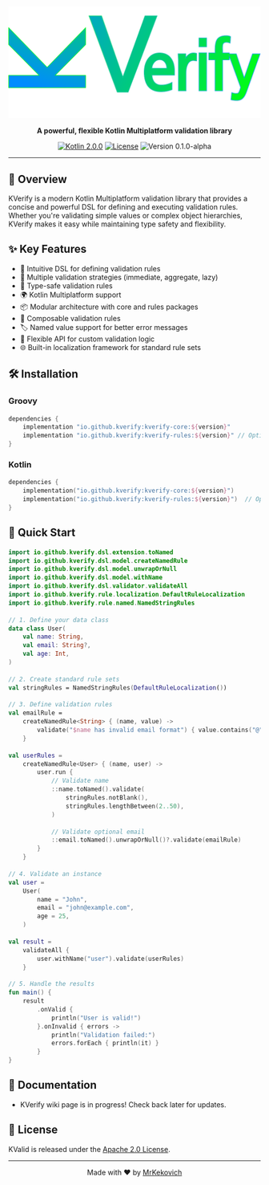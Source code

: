 <p align="center">
  <img src="docs/img/kverify-logo.svg" alt="KValid Logo">
</p>

<p align="center">
  <strong>A powerful, flexible Kotlin Multiplatform validation library</strong>
</p>

<p align="center">
  <a href="https://kotlinlang.org"><img src="https://img.shields.io/badge/kotlin--multiplatform-2.0.0-blue.svg?logo=kotlin" alt="Kotlin 2.0.0"></a>
  <a href="LICENSE"><img src="https://img.shields.io/badge/License-Apache%202.0-blue.svg" alt="License"></a>
  <img src="https://img.shields.io/badge/Version-1.1.0-blue" alt="Version 0.1.0-alpha">
</p>

---

## 🚀 Overview

KVerify is a modern Kotlin Multiplatform validation library
that provides a concise and powerful DSL for defining and executing validation rules.
Whether you're validating simple values or complex object hierarchies,
KVerify makes it easy while maintaining type safety and flexibility.

## ✨ Key Features

- 🌟 Intuitive DSL for defining validation rules
- 🔧 Multiple validation strategies (immediate, aggregate, lazy)
- 🎯 Type-safe validation rules
- 🌍 Kotlin Multiplatform support
- 📦 Modular architecture with core and rules packages
- 🔄 Composable validation rules
- 🏷️ Named value support for better error messages
- 🎨 Flexible API for custom validation logic
- 🌐 Built-in localization framework for standard rule sets

## 🛠 Installation
### Groovy
```groovy
dependencies {
    implementation "io.github.kverify:kverify-core:${version}"
    implementation "io.github.kverify:kverify-rules:${version}" // Optional: standard rule sets
}
```
### Kotlin
```kotlin
dependencies {
    implementation("io.github.kverify:kverify-core:${version}")
    implementation("io.github.kverify:kverify-rules:${version}")  // Optional: standard rule sets
}
```

## 📝 Quick Start
```kotlin
import io.github.kverify.dsl.extension.toNamed
import io.github.kverify.dsl.model.createNamedRule
import io.github.kverify.dsl.model.unwrapOrNull
import io.github.kverify.dsl.model.withName
import io.github.kverify.dsl.validator.validateAll
import io.github.kverify.rule.localization.DefaultRuleLocalization
import io.github.kverify.rule.named.NamedStringRules

// 1. Define your data class
data class User(
    val name: String,
    val email: String?,
    val age: Int,
)

// 2. Create standard rule sets
val stringRules = NamedStringRules(DefaultRuleLocalization())

// 3. Define validation rules
val emailRule =
    createNamedRule<String> { (name, value) ->
        validate("$name has invalid email format") { value.contains("@") }
    }

val userRules =
    createNamedRule<User> { (name, user) ->
        user.run {
            // Validate name
            ::name.toNamed().validate(
                stringRules.notBlank(),
                stringRules.lengthBetween(2..50),
            )

            // Validate optional email
            ::email.toNamed().unwrapOrNull()?.validate(emailRule)
        }
    }

// 4. Validate an instance
val user =
    User(
        name = "John",
        email = "john@example.com",
        age = 25,
    )

val result =
    validateAll {
        user.withName("user").validate(userRules)
    }

// 5. Handle the results
fun main() {
    result
        .onValid {
            println("User is valid!")
        }.onInvalid { errors ->
            println("Validation failed:")
            errors.forEach { println(it) }
        }
}
```

## 📖 Documentation
- KVerify wiki page is in progress! Check back later for updates.

## 📄 License

KValid is released under the [Apache 2.0 License](LICENSE).

---

<p align="center">
  Made with ❤️ by <a href="https://github.com/mrkekovich">MrKekovich</a>
</p>
